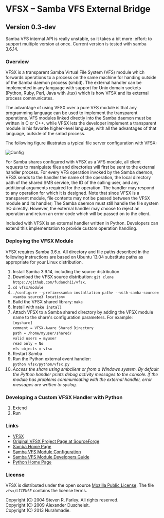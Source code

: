 # VFSX – Samba VFS External Bridge

## Version 0.3-dev
Samba VFS internal API is really unstable, so it takes a bit more :effort: to support multiple version at once. Current version is tested with samba 3.6.14.

### Overview

VFSX is a transparent Samba Virtual File System (VFS) module which forwards operations to a process on the same machine for handing outside of the Samba daemon process (smbd). The external handler can be implemented in any language with support for Unix domain sockets (Python, Ruby, Perl, Java with Jtux) which is how VFSX and its external process communicates.

The advantage of using VFSX over a pure VFS module is that any programming language can be used to implement the transparent operations. VFS modules linked directly into the Samba daemon must be written in C or C++. while VFSX lets the developer implement a transparent module in his favorite higher-level language, with all the advantages of that language, outside of the smbd process.

The following figure illustrates a typical file server configuration with VFSX:

![Config][1]

For Samba shares configured with VFSX as a VFS module, all client requests to manipulate files and directories will first be sent to the external handler process. For every VFS operation invoked by the Samba daemon, VFSX sends to the handler the name of the operation, the local directory path of the shared SMB service, the ID of the calling user, and any additional arguments required for the operation. The handler may respond to any operation for which it is designed. Note that since VFSX is a transparent module, file contents may not be passed between the VFSX module and its handler; The Samba daemon must still handle the file system I/O directly. However, the external handler may choose to reject an operation and return an error code which will be passed on to the client.

Included with VFSX is an external handler written in Python. Developers can extend this implementation to provide custom operation handling.

### Deploying the VFSX Module
VFSX requires Samba 3.6.x. All directory and file paths described in the following instructions are based on Ubuntu 13.04 substitute paths as appropriate for your Linux distribution.

1. Install Samba 3.6.14, including the source distribution.
2. Download the VFSX source distribution: `git clone https://github.com/fudanchii/vfsx`.
3. `cd vfsx/module`
4. `./configure --prefix=<samba installation path> --with-samba-source=<samba source3 location>`
5. Build the VFSX shared library: `make`
6. Install with `make install`
7. Attach VFSX to a Samba shared directory by adding the VFSX module name to the share's configuration parameters. 
For example:  
`[myshare]`  
`comment = VFSX-Aware Shared Directory`  
`path = /home/myuser/shared/`  
`valid users = myuser`  
`read only = No`  
`vfs objects = vfsx`
8. Restart Samba
9. Run the Python external event handler:  
`python vfsx/python/vfsx.py`
10. <i>Access the share using smbclient or from a Windows system. By default the Python handler prints debug activity messages to the console. If the module has problems communicating with the external handler, error messages are written to syslog.</i>

### Developing a Custom VFSX Handler with Python

1. Extend
2. Run

### Links

* [VFSX ][2]
* [Original VFSX Project Page at SourceForge][3]
* [Samba Home Page][4]
* [ Samba VFS Module Configuration][5]
* [ Samba VFS Module Developers Guide][6]
* [Python Home Page][7]

### License
VFSX is distributed under the open source [Mozilla Public License][8]. The file  `vfsx/LICENSE` contains the license terms.

Copyright (C) 2004 Steven R. Farley. All rights reserved.  
Copyright (C) 2009 Alexander Duscheleit.  
Copyright (C) 2013 Nurahmadie.

  [1]: http://gitorious.org/vfsx/vfsx/blobs/raw/master/docs/config.png
  [2]: http://gitorious.org/vfsx
  [3]: http://sourceforge.net/projects/vfsx/
  [4]: http://www.samba.org/
  [5]: http://www.samba.org/samba/docs/man/Samba-HOWTO-Collection/VFS.html
  [6]: http://www.samba.org/samba/docs/man/Samba-Developers-Guide/vfs.html
  [7]: http://www.python.org/
  [8]: http://www.mozilla.org/MPL/MPL-1.1.html
